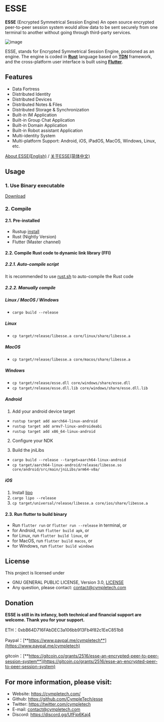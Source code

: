 # ESSE

**ESSE** (Encrypted Symmetrical Session Engine) An open source encrypted peer-to-peer session system would allow data to be sent securely from one terminal to another without going through third-party services.

![image](https://cympletech.com/statics/esse-show.gif)

ESSE, stands for Encrypted Symmetrical Session Engine, positioned as an engine. The engine is coded in [**Rust**](https://github.com/rust-lang/rust) language based on [**TDN**](https://github.com/cypherlink/TDN) framework, and the cross-platform user interface is built using [**Flutter**](https://github.com/flutter/flutter).

## Features
- Data Fortress
- Distributed Identity
- Distributed Devices
- Distributed Notes & Files
- Distributed Storage & Synchronization
- Built-in IM Application
- Built-in Group Chat Application
- Built-in Domain Application
- Built-in Robot assistant Application
- Multi-identity System
- Multi-platform Support: Android, iOS, iPadOS, MacOS, Windows, Linux, etc.

[About ESSE(English)](https://github.com/CympleTech/esse/wiki/About-ESSE) / [关于ESSE(简体中文)](https://github.com/CympleTech/esse/wiki/%E5%85%B3%E4%BA%8E-ESSE)

## Usage
### 1. Use Binary executable
[Download](https://github.com/cympletech/esse/releases)

### 2. Compile
#### 2.1. Pre-installed
- Rustup [install](https://rustup.rs/)
- Rust (Nightly Version)
- Flutter (Master channel)

#### 2.2. Compile Rust code to dynamic link library (FFI)
##### 2.2.1. Auto-compile script
It is recommended to use [rust.sh](./rust.sh) to auto-compile the Rust code

##### 2.2.2. Manually compile
##### Linux / MacOS / Windows
- `cargo build --release`

##### Linux
- `cp target/release/libesse.a core/linux/share/libesse.a`

##### MacOS
- `cp target/release/libesse.a core/macos/share/libesse.a`

##### Windows
- `cp target/release/esse.dll core/windows/share/esse.dll`
- `cp target/release/esse.dll.lib core/windows/share/esse.dll.lib`

##### Android
1. Add your android device target

- `rustup target add aarch64-linux-android`
- `rustup target add armv7-linux-androideabi`
- `rustup target add x86_64-linux-android`

2. Configure your NDK

3. Build the jniLibs
- `cargo build --release --target=aarch64-linux-android`
- `cp target/aarch64-linux-android/release/libesse.so core/android/src/main/jniLibs/arm64-v8a/`

##### iOS
1. Install [lipo](https://github.com/TimNN/cargo-lipo)
2. `cargo lipo --release`
3. `cp target/universal/release/libesse.a core/ios/share/libesse.a`

#### 2.3. Run flutter to build binary
- Run `flutter run` or `flutter run --release` in terminal, or
- for Android, run `flutter build apk`, or
- for Linux, run `flutter build linux`, or
- for MacOS, run `flutter build macos`, or
- for Windows, run `flutter build windows`

## License

This project is licensed under

 * GNU GENERAL PUBLIC LICENSE, Version 3.0, [LICENSE](LICENSE)
 * Any question, please contact: contact@cympletech.com

## Donation

**ESSE is still in its infancy, both technical and financial support are welcome. Thank you for your support.**

ETH：0xbB64D716FAbDEC3a106bb913Fb4f82c1EeC851b8

Paypal：[**https://www.paypal.me/cympletech**](https://www.paypal.me/cympletech)

gitcoin：[**https://gitcoin.co/grants/2516/esse-an-encrypted-peer-to-peer-session-system**](https://gitcoin.co/grants/2516/esse-an-encrypted-peer-to-peer-session-system)

## For more information, please visit:
- Website: https://cympletech.com/
- Github: https://github.com/CympleTech/esse
- Twitter: https://twitter.com/cympletech
- E-mail: contact@cympletech.com
- Discord: https://discord.gg/UfFjp6Kaj4
